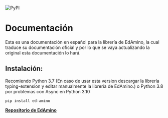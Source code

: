 ![PyPI](https://img.shields.io/pypi/v/ed-amino.svg?style=flat-square)
# Documentación
Esta es una documentación en español para la librería de EdAmino,
la cual traduce su documentación oficial y por lo que se vaya
actualizando la original esta documentación lo hará.

## Instalación:
Recomiendo Python 3.7 (En caso de usar esta version descargar la librería typing-extension y editar manualmente la librería de EdAmino.) o Python 3.8 por problemas con Async en Python 3.10

`pip install ed-amino`

**[Repositorio de EdAmino](https://github.com/SvytDola/edamino/blob/master/docs/docs.md)**
